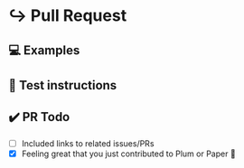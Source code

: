 <!--
  Thank you for filing a pull request! 🥰
  Please make sure that the issue/bug have not been filed already. 🙏
-->

# ↪️ Pull Request

<!---
  This is where you write some information about the PR.
  What it sovles, what it does, etc.
  See if any issues relates to your PR and please tag them.
-->

## 💻 Examples

<!--
  Add screenshots or other examples to make it easier to understand the PR. 🙏
-->

## 🚨 Test instructions

<!-- What is necessary to try this PR out? -->

## ✔️ PR Todo

- [ ] Included links to related issues/PRs
- [x] Feeling great that you just contributed to Plum or Paper 🍑

<!-- Thank you so much for contributing to Plum or Paper. 💚 -->
